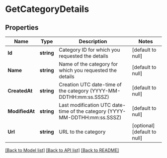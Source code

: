 # GetCategoryDetails

## Properties
Name | Type | Description | Notes
------------ | ------------- | ------------- | -------------
**Id** | **string** | Category ID for which you requested the details | [default to null]
**Name** | **string** | Name of the category for which you requested the details | [default to null]
**CreatedAt** | **string** | Creation UTC date-time of the category (YYYY-MM-DDTHH:mm:ss.SSSZ) | [default to null]
**ModifiedAt** | **string** | Last modification UTC date-time of the category (YYYY-MM-DDTHH:mm:ss.SSSZ) | [default to null]
**Url** | **string** | URL to the category | [optional] [default to null]

[[Back to Model list]](../README.md#documentation-for-models) [[Back to API list]](../README.md#documentation-for-api-endpoints) [[Back to README]](../README.md)


